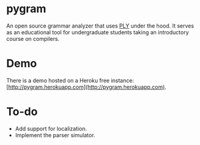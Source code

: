 pygram
======
An open source grammar analyzer that uses [PLY](http://www.dabeaz.com/ply/) under the hood.
It serves as an educational tool for undergraduate students taking an introductory course on compilers.

Demo
====
There is a demo hosted on a Heroku free instance: [http://pygram.herokuapp.com](http://pygram.herokuapp.com).

To-do
=====
* Add support for localization.
* Implement the parser simulator.
